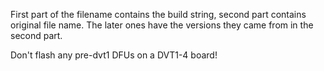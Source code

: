 First part of the filename contains the build string, second part contains original file name. The later ones have the versions they came from in the second part. 

Don't flash any pre-dvt1 DFUs on a DVT1-4 board!

